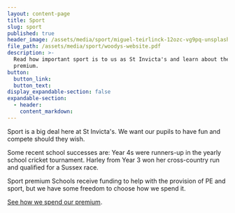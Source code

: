 ```yaml
---
layout: content-page
title: Sport
slug: sport
published: true
header_image: /assets/media/sport/miguel-teirlinck-12ozc-vg9pq-unsplash.jpg
file_path: /assets/media/sport/woodys-website.pdf
description: >-
  Read how important sport is to us as St Invicta's and learn about the sport
  premium.
button:
  button_link:
  button_text:
display_expandable-section: false
expandable-section:
  - header:
    content_markdown:
---
```


Sport is a big deal here at St Invicta's. We want our pupils to have fun and compete should they wish.

Some recent school successes are: Year 4s were runners-up in the yearly school cricket tournament. Harley from Year 3 won her cross-country run and qualified for a Sussex race.

Sport premium Schools receive funding to help with the provision of PE and sport, but we have some freedom to choose how we spend it.

[See how we spend our premium](/assets/media/sport/woodys-website.docx).